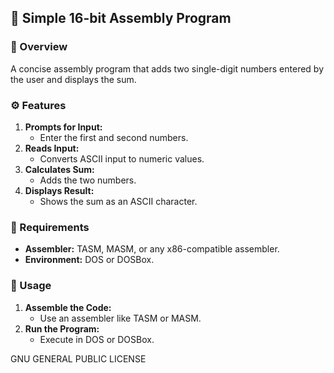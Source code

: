## 📜 Simple 16-bit Assembly Program

### 📝 Overview
A concise assembly program that adds two single-digit numbers entered by the user and displays the sum.

### ⚙️ Features
1. **Prompts for Input:**
   - Enter the first and second numbers.
2. **Reads Input:**
   - Converts ASCII input to numeric values.
3. **Calculates Sum:**
   - Adds the two numbers.
4. **Displays Result:**
   - Shows the sum as an ASCII character.

### 🔧 Requirements
- **Assembler:** TASM, MASM, or any x86-compatible assembler.
- **Environment:** DOS or DOSBox.

### 🚀 Usage
1. **Assemble the Code:**
   - Use an assembler like TASM or MASM.
2. **Run the Program:**
   - Execute in DOS or DOSBox.

 GNU GENERAL PUBLIC LICENSE

